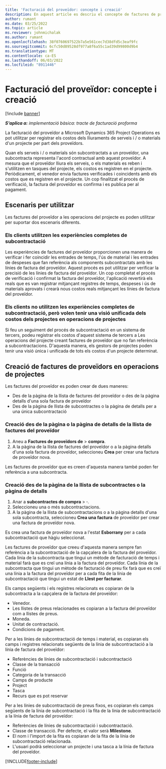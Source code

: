 ```yaml
---
title: 'Facturació del proveïdor: concepte i creació'
description: En aquest article es descriu el concepte de factures de proveïdor, escenaris d'ús i com crear factures de proveïdor a Microsoft Dynamics 365 Project Operations.
author: rumant
ms.date: 03/25/2022
ms.topic: article
ms.reviewer: johnmichalak
ms.author: rumant
ms.openlocfilehash: 38f0760697522b7a5e561cec7d38dfd5c3eaf9fc
ms.sourcegitcommit: 6cfc50d89528df977a8f6a55c1ad39d99800d9b4
ms.translationtype: MT
ms.contentlocale: ca-ES
ms.lasthandoff: 06/03/2022
ms.locfileid: "8911446"
---
```

# <a name="vendor-invoicing---concept-and-creation"></a>Facturació del proveïdor: concepte i creació

[!include [banner](../../includes/dataverse-preview.md)]

_**S'aplica a:** implementació bàsica: tracte de facturació proforma_

La facturació del proveïdor a Microsoft Dynamics 365 Project Operations es pot utilitzar per registrar els costos dels lliuraments de serveis i / o materials d'un projecte per part dels proveïdors.

Quan els serveis i / o materials són subcontractats a un proveïdor, una subcontracta representa l'acord contractual amb aquest proveïdor. A mesura que el proveïdor lliura els serveis, o els materials es reben i s'utilitzen en tasques del projecte, els costos es registren en el projecte. Periòdicament, el venedor envia factures verificades i coincidents amb els costos que es registren en el projecte. Un cop finalitzat el procés de verificació, la factura del proveïdor es confirma i es publica per al pagament.

## <a name="scenarios-for-use"></a>Escenaris per utilitzar

Les factures del proveïdor a les operacions del projecte es poden utilitzar per suportar dos escenaris diferents.

### <a name="customers-use-the-full-subcontracting-experiences"></a>Els clients utilitzen les experiències completes de subcontractació

Les experiències de factures del proveïdor proporcionen una manera de verificar i fer coincidir les entrades de temps, l'ús de material i les entrades de despeses que fan referència als components subcontractats amb les línies de factura del proveïdor. Aquest procés es pot utilitzar per verificar la precisió de les línies de factura del proveïdor. Un cop completat el procés de verificació i confirmat la factura del proveïdor, l'aplicació revertirà els reals que es van registrar mitjançant registres de temps, despeses i ús de materials aprovats i crearà nous costos reals mitjançant les línies de factura del proveïdor.

### <a name="customers-dont-use-the-full-subcontracting-experiences-but-want-to-have-a-unified-view-of-costs-on-projects-in-project-operations"></a>Els clients no utilitzen les experiències completes de subcontractació, però volen tenir una visió unificada dels costos dels projectes en operacions de projectes

Si feu un seguiment del procés de subcontractació en un sistema de tercers, podeu registrar els costos d'aquest sistema de tercers a Les operacions del projecte creant factures de proveïdor que no fan referència a subcontractacions. D'aquesta manera, els gestors de projectes poden tenir una visió única i unificada de tots els costos d'un projecte determinat.

## <a name="creation-of-vendor-invoices-in-project-operations"></a>Creació de factures de proveïdors en operacions de projectes

Les factures del proveïdor es poden crear de dues maneres:

- Des de la pàgina de la llista de factures del proveïdor o des de la pàgina detalls d'una sola factura de proveïdor
- Des de la pàgina de llista de subcontractes o la pàgina de detalls per a una única subcontractació

### <a name="creation-from-the-vendor-invoice-list-page-or-details-page"></a>Creació des de la pàgina o la pàgina de detalls de la llista de factures del proveïdor

1. Aneu a **Factures de proveïdors de** \> **compra**.
2. A la pàgina de la llista de factures del proveïdor o a la pàgina detalls d'una sola factura de proveïdor, seleccioneu **Crea** per crear una factura de proveïdor nova.

Les factures de proveïdor que es creen d'aquesta manera també poden fer referència a una subcontracta.

### <a name="creation-from-the-subcontract-list-page-or-details-page"></a>Creació des de la pàgina de la llista de subcontractes o la pàgina de detalls

1. Anar a **subcontractes de compra** \> **·**.
2. Seleccioneu una o més subcontractacions.
3. A la pàgina de la llista de subcontractacions o a la pàgina detalls d'una sola subcontracta, seleccioneu **Crea una factura** de proveïdor per crear una factura de proveïdor nova.

Es crea una factura de proveïdor nova a l'estat **Esborrany** per a cada subcontractació que hàgiu seleccionat.

Les factures de proveïdor que creeu d'aquesta manera sempre fan referència a la subcontractació de la capçalera de la factura del proveïdor. Cada línia de la subcontracta que tingui un mètode de facturació de temps i material farà que es creï una línia a la factura del proveïdor. Cada línia de la subcontracta que tingui un mètode de facturació de preu fix farà que es creï una línia a la factura del proveïdor per a cada fita de la línia de subcontractació que tingui un estat de **Llest per facturar**.

Els camps següents i els registres relacionats es copiaran de la subcontracta a la capçalera de la factura del proveïdor:

- Venedor.
- Les llistes de preus relacionades es copiaran a la factura del proveïdor com a llistes de preus.
- Moneda.
- Unitat de contractació.
- Condicions de pagament.

Per a les línies de subcontractació de temps i material, es copiaran els camps i registres relacionats següents de la línia de subcontractació a la línia de factura del proveïdor:

- Referències de línies de subcontractació i subcontractació
- Classe de la transacció
- Funció
- Categoria de la transacció
- Camps de producte
- Project
- Tasca
- Recurs que es pot reservar

Per a les línies de subcontractació de preus fixos, es copiaran els camps següents de la línia de subcontractació i la fita de la línia de subcontractació a la línia de factura del proveïdor:

- Referències de línies de subcontractació i subcontractació.
- Classe de transacció. Per defecte, el valor serà **Milestone**.
- El nom i l'import de la fita es copiaran de la fita de la línia de subcontractació relacionada.
- L'usuari podrà seleccionar un projecte i una tasca a la línia de factura del proveïdor.

[!INCLUDE[footer-include](../../includes/footer-banner.md)]
